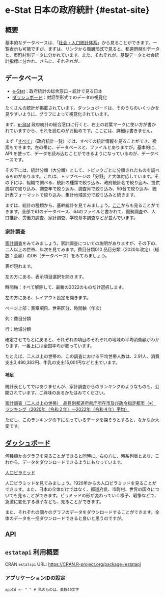 # e-Stat 日本の政府統計 {#estat-site}

## 概要

基本的なデータベースは、「[社会・人口統計体系](https://www.e-stat.go.jp/stat-search/database?page=1&layout=normal&toukei=00200502)」から見ることができます。一覧表示も可能ですが、まずは、リンクから階層形式で見ると、都道府県別データと、市町村別データに分かれています。また、それぞれが、基礎データと社会統計指標に分かれ、さらに、それぞれが、

## データベース

-   [e-Stat](https://www.e-stat.go.jp/)：政府統計の総合窓口 - 統計で見る日本
-   [ダッシュボード](https://dashboard.e-stat.go.jp)：対話型形式でのデータの視覚化

たくさんの統計が掲載されています。ダッシュボードは、そのうちのいくつかを見やすいように、グラフによって視覚化されています。

まず、[e-Stat](https://www.e-stat.go.jp/) 政府統計の総合窓口に行くと、右上の若葉マークに使い方が書かれていますから、それを読むのがお勧めです。ここには、詳細は書きません。

まず「[すべて](https://www.e-stat.go.jp/stat-search?page=1)」（政府統計一覧）では、すべての統計情報を見ることができ、検索もできます。左の帯に、データベースと、ファイルとありますが。基本的に、API を使って、データを読み込むことができるようになっているのが、データベースです。

その下には、統計分類（大分類）として、トピックごとに分類されたものを調べるものがあります。これは、トップページの「分野」と大体対応しています。その下には、組織で調べる、統計の種類で絞り込み、政府統計名で絞り込み、提供周期で絞り込み、調査年で絞り込み、調査月で絞り込み、50音で絞り込み、統計表フォーマットで絞り込み、集計地域区分で絞り込みと続きます。

まずは、統計の種類から、基幹統計を見てみましょう。[ここ](https://www.e-stat.go.jp/stat-search?page=1&toukei_kind=6&metadata=1&data=1)からも見ることができます。全部で61のデータベース、64のファイルと書かれて、国勢調査や、人口推計、労働力調査、家計調査、学校基本調査などが並んでいます。

### 家計調査

[家計調査](https://www.e-stat.go.jp/stat-search/database?page=1&toukei=00200561&tstat=000000330001&toukei_kind=6&metadata=1&data=1)をみてみましょう。家計調査についての説明がありますが、その下の、二人以上の世帯、年次を見てみます。費目分類010 品目分類（2020年改定）（総数：金額）のDB（データベース）をみてみましょう。

表が現れます。

左の方にある、表示項目選択を開きます。

時間軸：すべて解除して、最新の2022のものだけ選択します。

左の方にある、レイアウト設定を開きます。

ページ上部：表章項目、世帯区分、時間軸（年次）

列：費目分類

行：地域分類

確定させてもとに戻ると、それぞれの項目のそれぞれの地域の平均消費額がわかります。一番上には全国平均が載っています。

たとえば、二人以上の世帯の、この調査における平均世帯人数は、2.91人、消費支出3,490,383円、牛乳の支出15,001円などと出ています。

#### 補足

統計表としてではありませんが、家計調査からのランキングのようなものも、公開されています。ご興味のあるかたはみてください。

[家計調査（二人以上の世帯）　品目別都道府県庁所在市及び政令指定都市（※）ランキング（2020年（令和２年）～2022年（令和４年）平均）](https://www.stat.go.jp/data/kakei/5.html)

ただし、このランキングの下になっているデータを探そうとすると、なかなか大変です。

## [ダッシュボード](https://dashboard.e-stat.go.jp)

何種類かのグラフを見ることができると同時に、右の方に、時系列表とあり、これから、データをダウンロードできるようにもなっています。

[人口ピラミッド](https://dashboard.e-stat.go.jp/pyramidGraph?screenCode=00570&regionCode=00000&pyramidAreaType=2)

人口ピラミッドを見てみましょう。1920年からの人口ピラミッドを見ることができます。また、日本の全体だけではなく、都道府県、市町村、世界の国々についても見ることができます。ピラミッドの形が変わっていく様子、戦争などで、急激に変化する様子なども、見ることができます。

また、それぞれの個々のグラフのデータをダウンロードすることができます。全体のデータを一括ダウンロードできると良いと思うのですが。

## API

## `estatapi` 利用概要

CRAN `estatspi` URL: <https://CRAN.R-project.org/package=estatapi>

### アプリケーションIDの設定

```         
appId <- " " # 私のものは、英数40文字
```

<!-- ```{r include=FALSE} -->

<!-- appId <- read_lines("./../_data/key/estatkey.txt") -->

<!-- ``` -->
